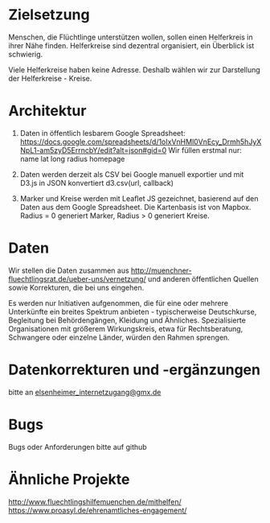 # Zielsetzung

Menschen, die Flüchtlinge unterstützen wollen, sollen einen Helferkreis in ihrer Nähe finden. Helferkreise sind dezentral organisiert, ein Überblick ist schwierig.

Viele Helferkreise haben keine Adresse. Deshalb wählen wir zur Darstellung der Helferkreise - Kreise.

# Architektur

1. Daten in öffentlich lesbarem Google Spreadsheet: https://docs.google.com/spreadsheets/d/1oIxVnHMl0VnEcy_Drmh5hJyXNpL1-am5zyD5ErrncbY/edit?alt=json#gid=0
   Wir füllen erstmal nur: name	lat	long	radius	homepage

2. Daten werden derzeit als CSV bei Google manuell exportier und mit D3.js in JSON konvertiert d3.csv(url, callback)

3. Marker und Kreise werden mit Leaflet JS gezeichnet, basierend auf den Daten aus dem Google Spreadsheet. Die Kartenbasis ist von Mapbox. Radius = 0 generiert Marker, Radius > 0 generiert Kreise.

# Daten 

Wir stellen die Daten zusammen aus http://muenchner-fluechtlingsrat.de/ueber-uns/vernetzung/ und anderen öffentlichen Quellen sowie Korrekturen, die bei uns eingehen.

Es werden nur Initiativen aufgenommen, die für eine oder mehrere Unterkünfte ein breites Spektrum anbieten - typischerweise Deutschkurse, Begleitung bei Behördengängen, Kleidung und Ähnliches. Spezialisierte Organisationen mit größerem Wirkungskreis, etwa für Rechtsberatung, Schwangere oder einzelne Länder, würden den Rahmen sprengen. 

# Datenkorrekturen und -ergänzungen

bitte an elsenheimer_internetzugang@gmx.de

# Bugs

Bugs oder Anforderungen bitte auf github

# Ähnliche Projekte

http://www.fluechtlingshilfemuenchen.de/mithelfen/
https://www.proasyl.de/ehrenamtliches-engagement/


